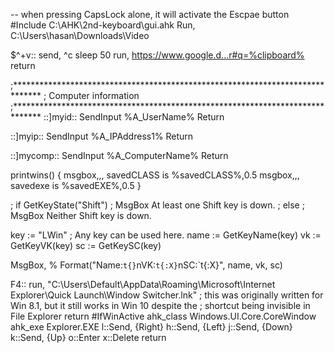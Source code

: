 
-- when pressing CapsLock alone, it will activate the Escpae button
#Include C:\AHK\2nd-keyboard\gui.ahk
Run, C:\Users\hasan\Downloads\Video

$^+v::
send, ^c
sleep 50
run, https://www.google.d...r#q=%clipboard%
return

;******************************************************************************
;   Computer information
;******************************************************************************
::]myid::
SendInput %A_UserName%
Return

::]myip::
SendInput %A_IPAddress1%
Return

::]mycomp::
SendInput %A_ComputerName%
Return

printwins() {
  msgbox,,, savedCLASS is %savedCLASS%,0.5
  msgbox,,, savedexe is %savedEXE%,0.5
}

; if GetKeyState("Shift")
;     MsgBox At least one Shift key is down.
; else
;     MsgBox Neither Shift key is down.

key  := "LWin" ; Any key can be used here.
name := GetKeyName(key)
vk   := GetKeyVK(key)
sc   := GetKeySC(key)

MsgBox, % Format("Name:`t{}`nVK:`t{:X}`nSC:`t{:X}", name, vk, sc)


F4::
run, "C:\Users\Default\AppData\Roaming\Microsoft\Internet Explorer\Quick Launch\Window Switcher.lnk"
; this was originally written for Win 8.1, but it still works in Win 10 despite the
; shortcut being invisible in File Explorer
return
#IfWinActive ahk_class Windows.UI.Core.CoreWindow ahk_exe Explorer.EXE
l::Send, {Right}
h::Send, {Left}
j::Send, {Down}
k::Send, {Up}
o::Enter
x::Delete
return
